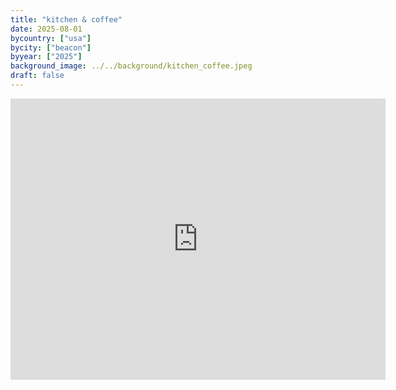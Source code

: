```yaml
---
title: "kitchen & coffee"
date: 2025-08-01
bycountry: ["usa"]
bycity: ["beacon"]
byyear: ["2025"]
background_image: ../../background/kitchen_coffee.jpeg
draft: false
---
```


<iframe src="https://www.google.com/maps/embed?pb=!1m18!1m12!1m3!1d5976.086234208763!2d-73.97709484130858!3d41.50334043231645!2m3!1f0!2f0!3f0!3m2!1i1024!2i768!4f13.1!3m3!1m2!1s0x89dd319b9fb320f7%3A0x632536760bfe2eb5!2sKitchen%20%26%20Coffee!5e0!3m2!1sen!2sus!4v1761455104791!5m2!1sen!2sus" width="600" height="450" style="border:0;" allowfullscreen="" loading="lazy" referrerpolicy="no-referrer-when-downgrade"></iframe>